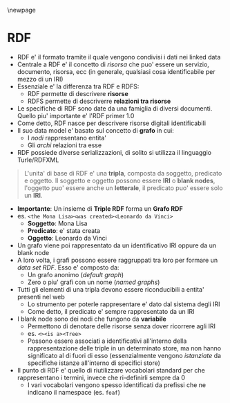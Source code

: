 \newpage

# RDF

* RDF e' il formato tramite il quale vengono condivisi i dati nei linked data
* Centrale a RDF e' il concetto di *risorsa* che puo' essere un servizio,
  documento, risorsa, ecc (in generale, qualsiasi cosa identificabile per mezzo
  di un IRI)
* Essenziale e' la differenza tra RDF e RDFS:
    * RDF permette di descrivere **risorse**
    * RDFS permette di descriverre **relazioni tra risorse**
* Le specifiche di RDF sono date da una famiglia di diversi documenti. Quello
  piu' importante e' l'RDF primer 1.0
* Come detto, RDF nasce per descrivere risorse digitali identificabili
* Il suo data model e' basato sul concetto di **grafo** in cui:
    * I *nodi* rappresentano entita'
    * Gli *archi* relazioni tra esse
* RDF possiede diverse serializzazioni, di solito si utilizza il linguaggio
  Turle/RDFXML

> L'unita' di base di RDF e' una **tripla**, composta da soggetto, predicato e
> oggetto. Il soggetto e oggetto possono essere **IRI** o **blank nodes**,
> l'oggetto puo' essere anche un **letterale**, il predicato puo' essere solo un
> **IRI**.

* **Importante**: Un insieme di **Triple RDF** forma un **Grafo RDF**
* es. `<the Mona Lisa><was created><Leonardo da Vinci>`
    * **Soggetto**: Mona Lisa
    * **Predicato**: e' stata creata
    * **Oggetto**: Leonardo da Vinci
* Un grafo viene poi rappresentato da un identificativo IRI oppure da un blank
  node
* A loro volta, i grafi possono essere raggruppati tra loro per formare un *data
  set RDF*. Esso e' composto da:
    * Un grafo anonimo (*default graph*)
    * Zero o piu' grafi con un nome (*named graphs*)
* Tutti gli elementi di una tripla devono essere riconducibili a entita'
  presenti nel web
    * Lo strumento per poterle rappresentare e' dato dal sistema degli IRI
    * Come detto, il predicato e' sempre rappresentato da un IRI
* I blank node sono dei nodi che fungono da **variabile**
    * Permettono di denotare delle risorse senza dover ricorrere agli IRI
    * es. `<><is a><Tree>`
    * Possono essere associati a identificativi all'interno della
      rappresentazione delle triple in un determinato store, ma non hanno
      significato al di fuori di esso (essenzialmente vengono *istanziate* da
      specifiche istanze all'interno di specifici store)
* Il punto di RDF e' quello di riutilizzare vocabolari standard per che
  rappresentano i termini, invece che ri-definirli sempre da 0
    * I vari vocabolari vengono spesso identificati da prefissi che ne indicano
      il namespace (es. `foaf`)
